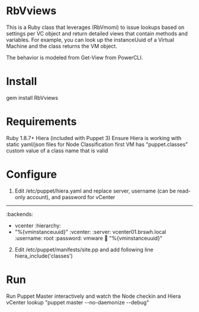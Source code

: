 RbVviews
========
This is a Ruby class that leverages (RbVmomi) to issue lookups based on settings per VC object and return detailed views that contain methods and variables.  For example, you can look up the instanceUuid of a Virtual Machine and the class returns the VM object.

The behavior is modeled from Get-View from PowerCLI.

Install
=======
gem install RbVviews

Requirements
============
Ruby 1.8.7+
Hiera (included with Puppet 3)
Ensure Hiera is working with static yaml/json files for Node Classification first
VM has "puppet.classes" custom value of a class name that is valid

Configure
=========
1) Edit /etc/puppet/hiera.yaml and replace server, username (can be read-only account), and password for vCenter
---
:backends:
   - vcenter
:hierarchy:
   - "%{vminstanceuuid}"
:vcenter:
   :server: vcenter01.brswh.local
   :username: root
   :password: vmware
   :key: "%{vminstanceuuid}"
2) Edit /etc/puppet/manifests/site.pp and add following line
hiera_include('classes')

Run
===
Run Puppet Master interactively and watch the Node checkin and Hiera vCenter lookup "puppet master --no-daemonize --debug"
